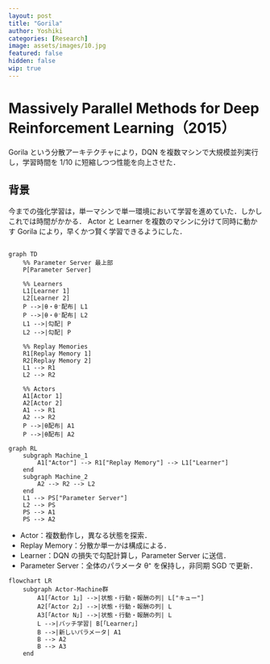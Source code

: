 ```yaml
---
layout: post
title: "Gorila"
author: Yoshiki
categories: [Research]
image: assets/images/10.jpg
featured: false
hidden: false
wip: true
---
```


# Massively Parallel Methods for Deep Reinforcement Learning（2015）

Gorila という分散アーキテクチャにより，DQN を複数マシンで大規模並列実行し，学習時間を 1/10 に短縮しつつ性能を向上させた．

## 背景

今までの強化学習は，単一マシンで単一環境において学習を進めていた．しかしこれでは時間がかかる．
Actor と Learner を複数のマシンに分けて同時に動かす Gorila により，早くかつ賢く学習できるようにした．

##

```mermaid
graph TD
    %% Parameter Server 最上部
    P[Parameter Server]

    %% Learners
    L1[Learner 1]
    L2[Learner 2]
    P -->|θ・θ⁻配布| L1
    P -->|θ・θ⁻配布| L2
    L1 -->|勾配| P
    L2 -->|勾配| P

    %% Replay Memories
    R1[Replay Memory 1]
    R2[Replay Memory 2]
    L1 --> R1
    L2 --> R2

    %% Actors
    A1[Actor 1]
    A2[Actor 2]
    A1 --> R1
    A2 --> R2
    P -->|θ配布| A1
    P -->|θ配布| A2
```

```mermaid
graph RL
    subgraph Machine_1
        A1["Actor"] --> R1["Replay Memory"] --> L1["Learner"]
    end
    subgraph Machine_2
        A2 --> R2 --> L2
    end
    L1 --> PS["Parameter Server"]
    L2 --> PS
    PS --> A1
    PS --> A2
```

- Actor：複数動作し，異なる状態を探索．
- Replay Memory：分散か単一かは構成による．
- Learner：DQN の損失で勾配計算し，Parameter Server に送信．
- Parameter Server：全体のパラメータ θ⁺ を保持し，非同期 SGD で更新．

```mermaid
flowchart LR
    subgraph Actor-Machine群
        A1[「Actor 1」] -->|状態・行動・報酬の列| L["キュー"]
        A2[「Actor 2」] -->|状態・行動・報酬の列| L
        A3[「Actor N」] -->|状態・行動・報酬の列| L
        L -->|バッチ学習| B[「Learner」]
        B -->|新しいパラメータ| A1
        B --> A2
        B --> A3
    end
```
